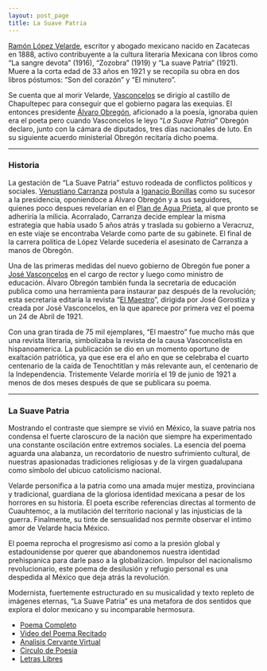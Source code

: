 ```yaml
---
layout: post_page
title: La Suave Patria
---
```


[Ramón López Velarde](https://en.wikipedia.org/wiki/Ram%C3%B3n_L%C3%B3pez_Velarde), escritor y abogado mexicano nacido en Zacatecas en 1888, activo contribuyente a la cultura literaria Mexicana con libros como “La sangre devota” (1916), “Zozobra” (1919) y “La suave Patria” (1921). Muere a la corta edad de 33 años en 1921 y se recopila su obra en dos libros póstumos: “Son del corazón” y “El minutero”.

Se cuenta que al morir Velarde, [Vasconcelos](https://en.wikipedia.org/wiki/Jos%C3%A9_Vasconcelos) se dirigío al castillo de Chapultepec para conseguir que el gobierno pagara las exequias. El entonces presidente [Álvaro Obregón](https://en.wikipedia.org/wiki/Alvaro_Obregon), aficionado a la poesía, ignoraba quien era el poeta pero cuando Vasconcelos le leyo “*La Suave Patria*” Obregón declaro, junto con la cámara de diputados, tres días nacionales de luto. En su siguiente acuerdo ministerial Obregón recitaría dicho poema.

***

### Historia ###

La gestación de “La Suave Patria” estuvo rodeada de conflictos políticos y sociales. [Venustiano Carranza](https://en.wikipedia.org/wiki/Venustiano_Carranza) postula a [Iganacio Bonillas](https://en.wikipedia.org/wiki/Ignacio_Bonillas) como su sucesor a la presidencia, oponiendoce a Álvaro Obregón y a sus seguidores, quienes poco despues revelarían en el [Plan de Agua Prieta](https://en.wikipedia.org/wiki/Plan_of_Agua_Prieta), al que pronto se adheriría la milicia. Acorralado, Carranza decide emplear la misma estrategia que había usado 5 años atrás y traslada su gobierno a Veracruz, en este viaje se encontraba Velarde como parte de su gabinete. El final de la carrera política de López Velarde sucederia el asesinato de Carranza a manos de Obregón.

Una de las primeras medidas del nuevo gobierno de Obregón fue poner a [José Vasconcelos](https://en.wikipedia.org/wiki/Jos%C3%A9_Vasconcelos) en el cargo de rector y luego como ministro de educación. Álvaro Obregón también funda la secretaria de educación publica como una herramienta para instaurar paz después de la revolución; esta secretaria editaría la revista “[El Maestro](https://archive.org/details/n1n3elmaestrorevista01mexi)”, dirigida por José Gorostiza y creada por José Vasconcelos, en la que aparece por primera vez el poema un 24 de Abril de 1921.

Con una gran tirada de 75 mil ejemplares, “El maestro” fue mucho más que una revista literaria, simbolizaba la revista de la causa Vasconcelista en hispanoamerica. La publicación se dio en un momento oportuno de exaltación patriótica, ya que ese era el año en que se celebraba el cuarto centenario de la caída de Tenochtitlan y más relevante aun, el centenario de la Independencia. Tristemente Velarde moriría el 19 de junio de 1921 a menos de dos meses después de que se publicara su poema.

***

### La Suave Patria ###

Mostrando el contraste que siempre se vivió en México, la suave patria nos condensa el fuerte claroscuro de la nación que siempre ha experimentado una constante oscilación entre extremos sociales. La esencia del poema aguarda una alabanza, un recordatorio de nuestro sufrimiento cultural, de nuestras apasionadas tradiciones religiosas y de la virgen guadalupana como símbolo del ubicuo catolicismo nacional.

Velarde personifica a la patria como una amada mujer mestiza, provinciana y tradicional, guardiana de la gloriosa identidad mexicana a pesar de los horrores en su historia. El poeta escribe referencias directas al tormento de Cuauhtemoc, a la mutilación del territorio nacional y las injusticias de la guerra. Finalmente, su tinte de sensualidad nos permite observar el intimo amor de Velarde hacia México.

El poema reprocha el progresismo así como a la presión global y estadounidense por querer que abandonemos nuestra identidad prehispanica para darle paso a la globalizacion. Impulsor del nacionalismo revolucionario, este poema de desilusión y refugio personal es una despedida al México que deja atrás la revolución.

Modernista, fuertemente estructurado en su musicalidad y texto repleto de imágenes eternas, “La Suave Patria” es una metafora de dos sentidos que explora el dolor mexicano y su incomparable hermosura.

* [Poema Completo](https://www.poemas.de/suave-patria/)
* [Video del Poema Recitado](https://www.youtube.com/watch?v=3rGDKgCALZ8)
* [Analisis Cervante Virtual](http://www.cervantesvirtual.com/obra-visor/lopez-velarde-1921-la-medula-guadalupana-de-la-suave-patria/html/968a0e68-59d7-11e0-b864-00163ebf5e63_3.html)
* [Circulo de Poesia](http://circulodepoesia.com/2009/04/los-comentaristas-de-la-suave-patria/)
* [Letras Libres](http://www.letraslibres.com/mexico/lopez-velarde-hacia-la-suave-patria)
